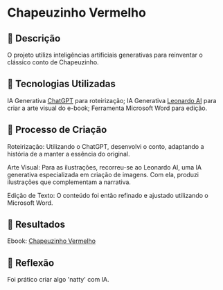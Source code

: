 # Chapeuzinho Vermelho

## 📒 Descrição
O projeto utilizs inteligências artificiais generativas para reinventar o clássico conto de Chapeuzinho.

## 🤖 Tecnologias Utilizadas
IA Generativa [ChatGPT](https://chatgpt.com/) para roteirização;
IA Generativa [Leonardo AI](https://app.leonardo.ai/) para criar a arte visual do e-book;
Ferramenta Microsoft Word para edição.

## 🧐 Processo de Criação
Roteirização: Utilizando o ChatGPT, desenvolvi o conto, adaptando a história de a manter a essência do original.

Arte Visual: Para as ilustrações, recorreu-se ao Leonardo AI, uma IA generativa especializada em criação de imagens. Com ela, produzi ilustrações que complementam a narrativa.

Edição de Texto: O conteúdo foi então refinado e ajustado utilizando o Microsoft Word.

## 🚀 Resultados

Ebook: [Chapeuzinho Vermelho](https://github.com/EuriCode/lab-natty-or-not/blob/main/Chapeuzinho%20Vermelho.pdf)

## 💭 Reflexão
Foi prático criar algo 'natty' com IA.
